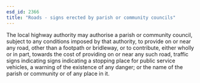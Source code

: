 ```yaml
---
esd_id: 2366
title: "Roads - signs erected by parish or community councils"
---
```


The local highway authority may authorise a parish or community council,  subject to any conditions imposed by that authority, to provide on or near any road, other than a footpath or bridleway, or to contribute, either wholly or in part, towards the cost of providing on or near any such road, traffic signs indicating signs indicating a stopping place for public service vehicles, a warning of the existence of any danger; or the name of the parish or community or of any place in it.

